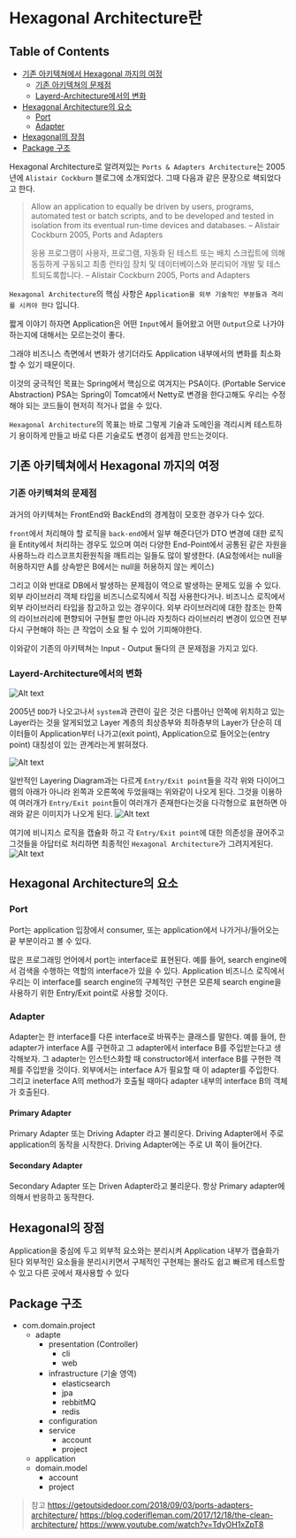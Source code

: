 # Hexagonal Architecture란

<!--[TOC]: # "## Table of Contents"-->

## Table of Contents
- [기존 아키텍쳐에서 Hexagonal 까지의 여정](#기존-아키텍쳐에서-hexagonal-까지의-여정)
  - [기존 아키텍쳐의 문제점](#기존-아키텍쳐의-문제점)
  - [Layerd-Architecture에서의 변화](#layerd-architecture에서의-변화)
- [Hexagonal Architecture의 요소](#hexagonal-architecture의-요소)
  - [Port](#port)
  - [Adapter](#adapter)
- [Hexagonal의 장점](#hexagonal의-장점)
- [Package 구조](#package-구조)


Hexagonal Architecture로 알려져있는 `Ports & Adapters Architecture`는 2005년에 `Alistair Cockburn` 블로그에 소개되었다. 
그때 다음과 같은 문장으로 쇅되었다고 한다.
> Allow an application to equally be driven by users, programs, automated test or batch scripts, and to be developed and tested in isolation from its eventual run-time devices and databases. – Alistair Cockburn 2005, Ports and Adapters
> 
> 응용 프로그램이 사용자, 프로그램, 자동화 된 테스트 또는 배치 스크립트에 의해 동등하게 구동되고 최종 런타임 장치 및 데이터베이스와 분리되어 개발 및 테스트되도록합니다. – Alistair Cockburn 2005, Ports and Adapters

`Hexagonal Architecture`의 핵심 사항은 `Application을 외부 기술적인 부분들과 격리를 시켜야 한다` 입니다.

짧게 이야기 하자면 Application은 어떤 `Input`에서 들어왔고 어떤 `Output`으로 나가야 하는지에 대해서는 모르는것이 좋다. 

그래야 비즈니스 측면에서 변화가 생기더라도 Application 내부에서의 변화를 최소화 할 수 있기 때문이다.

이것의 궁극적인 목표는 Spring에서 핵심으로 여겨지는 PSA이다. (Portable Service Abstraction)
PSA는 Spring이 Tomcat에서 Netty로 변경을 한다고해도 우리는 수정해야 되는 코드들이 현저히 적거나 없을 수 있다.

`Hexagonal Architecture`의 목표는 바로 그렇게 기술과 도메인을 격리시켜 테스트하기 용이하게 만들고 바로 다른 기술로도 변경이 쉽게끔 만드는것이다.

## 기존 아키텍쳐에서 Hexagonal 까지의 여정
### 기존 아키텍쳐의 문제점
과거의 아키텍쳐는 FrontEnd와 BackEnd의 경계점이 모호한 경우가 다수 있다.

`front`에서 처리해야 할 로직을 `back-end`에서 일부 해준다던가 DTO 변경에 대한 로직을 Entity에서 처리하는 경우도 있으며 여러 다양한 End-Point에서 공통된 같은 자원을 사용하느라 리스코프치환원칙을 깨트리는 일들도 많이 발생한다. 
(A요청에서는 null을 허용하지만 A를 상속받은 B에서는 null을 허용하지 않는 케이스)

그리고 이와 반대로 DB에서 발생하는 문제점이 역으로 발생하는 문제도 있을 수 있다.
외부 라이브러리 객체 타입을 비즈니스로직에서 직접 사용한다거나. 비즈니스 로직에서 외부 라이브러리 타입을 참고하고 있는 경우이다.
외부 라이브러리에 대한 참조는 한쪽의 라이브러리에 편향되어 구현될 뿐만 아니라 자칫하다 라이브러리 변경이 있으면 전부 다시 구현해야 하는 큰 작업이 소요 될 수 있어 기피해야한다.

이와같이 기존의 아키텍쳐는 Input - Output 둘다의 큰 문제점을 가지고 있다.

### Layerd-Architecture에서의 변화
![Alt text](/asset/Architecture/ddd-layered.png)

2005년 `DDD`가 나오고나서 `system`과 관련이 깊은 것은 다름아닌 안쪽에 위치하고 있는 Layer라는 것을 알게되었고 Layer 계층의 최상층부와 최하층부의 Layer가 단순히 데이터들이 Application부터 나가고(exit point), Application으로 들어오는(entry point) 대칭성이 있는 관계라는게 밝혀졌다.

![Alt text](/asset/Architecture/hexagonal-arch-1.png)

일반적인 Layering Diagram과는 다르게 `Entry/Exit point`들을 각각 위와 다이어그램의 아래가 아니라 왼쪽과 오른쪽에 두었을때는 위와같이 나오게 된다.
그것을 이용하여 여러개가 `Entry/Exit point`들이 여러개가 존재한다는것을 다각형으로 표현하면 아래와 같은 이미지가 나오게 된다.
![Alt text](/asset/Architecture/hexagonal-arch-2.png)

여기에 비니지스 로직을 캡슐화 하고 각 `Entry/Exit point`에 대한 의존성을 끊어주고 그것들을 아답터로 처리하면 최종적인 `Hexagonal Architecture`가 그려지게된다.
![Alt text](/asset/Architecture/hexagonal-arch-3.png)

## Hexagonal Architecture의 요소
### Port
Port는 application 입장에서 consumer, 또는 application에서 나가거나/들어오는 끝 부분이라고 볼 수 있다.

많은 프로그래밍 언어에서 port는 interface로 표현된다. 예를 들어, search engine에서 검색을 수행하는 역할의 interface가 있을 수 있다. Application 비즈니스 로직에서 우리는 이 interface를 search engine의 구체적인 구현은 모른체 search engine을 사용하기 위한 Entry/Exit point로 사용할 것이다.

### Adapter
Adapter는 한 interface를 다른 interface로 바꿔주는 클래스를 말한다.
예를 들어, 한 adapter가 interface A를 구현하고 그 adapter에서 interface B를 주입받는다고 생각해보자. 그 adapter는 인스턴스화할 때 constructor에서 interface B를 구현한 객체를 주입받을 것이다. 외부에서는 interface A가 필요할 때 이 adapter를 주입한다. 그리고 ineterface A의 method가 호출될 때마다 adapter 내부의 interface B의 객체가 호출된다.

#### Primary Adapter
Primary Adapter 또는 Driving Adapter 라고 불리운다.
Driving Adapter에서 주로 application의 동작을 시작한다.
Driving Adapter에는 주로 UI 쪽이 들어간다.


#### Secondary Adapter
Secondary Adapter 또는 Driven Adapter라고 불리운다.
항상 Primary adapter에 의해서 반응하고 동작한다.


## Hexagonal의 장점
Application을 중심에 두고 외부적 요소와는 분리시켜 Application 내부가 캡슐화가 된다
외부적인 요소들을 분리시키면서 구체적인 구현체는 몰라도 쉽고 빠르게 테스트할 수 있고 다른 곳에서 재사용할 수 있다


## Package 구조



- com.domain.project
	- adapte
		- presentation (Controller)
			- cli
			- web
		- infrastructure (기술 영역)
			- elasticsearch
			- jpa
			- rebbitMQ
			- redis
		- configuration
		- service
			- account
			- project
	- application
	- domain.model
		- account
		- project



> 참고
> https://getoutsidedoor.com/2018/09/03/ports-adapters-architecture/
> https://blog.coderifleman.com/2017/12/18/the-clean-architecture/
> https://www.youtube.com/watch?v=TdyOH1xZpT8